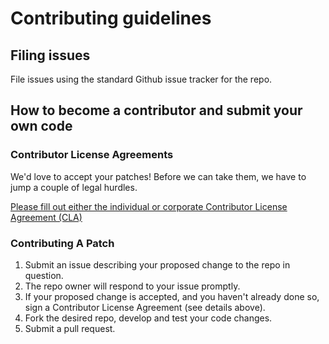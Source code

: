 # Contributing guidelines

## Filing issues

File issues using the standard Github issue tracker for the repo.

## How to become a contributor and submit your own code

### Contributor License Agreements

We'd love to accept your patches! Before we can take them, we have to jump a couple of legal hurdles.

[Please fill out either the individual or corporate Contributor License Agreement (CLA)](http://git.k8s.io/community/CLA.md)

### Contributing A Patch

1. Submit an issue describing your proposed change to the repo in question.
1. The repo owner will respond to your issue promptly.
1. If your proposed change is accepted, and you haven't already done so, sign a Contributor License Agreement (see details above).
1. Fork the desired repo, develop and test your code changes.
1. Submit a pull request.
